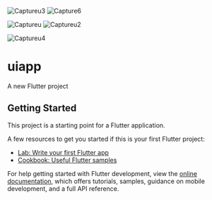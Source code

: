 ![Captureu3](https://user-images.githubusercontent.com/48346432/233803190-59a5c4c1-ee70-4214-b157-e4f53ebd5b56.JPG)
![Capture6](https://user-images.githubusercontent.com/48346432/233803192-093b74b0-2f7b-42d6-bdce-12d041b42db6.JPG)

![Captureu](https://user-images.githubusercontent.com/48346432/233803210-de915467-a7a0-4c55-a871-351e2ce6cd77.JPG)
![Captureu2](https://user-images.githubusercontent.com/48346432/233803211-35ffada0-239e-4ada-ba67-907b9b93b88c.JPG)

![Captureu4](https://user-images.githubusercontent.com/48346432/233803213-168c7fa4-2464-4441-a54b-75e0193236ba.JPG)
# uiapp

A new Flutter project

## Getting Started

This project is a starting point for a Flutter application.

A few resources to get you started if this is your first Flutter project:

- [Lab: Write your first Flutter app](https://docs.flutter.dev/get-started/codelab)
- [Cookbook: Useful Flutter samples](https://docs.flutter.dev/cookbook)

For help getting started with Flutter development, view the
[online documentation](https://docs.flutter.dev/), which offers tutorials,
samples, guidance on mobile development, and a full API reference.
